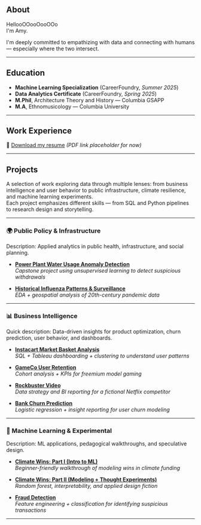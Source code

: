 ## About

HellooOOooOooOOo  
I'm Amy.

I'm deeply committed to empathizing with data and connecting with humans — especially where the two intersect.

---

## Education

- **Machine Learning Specialization** (CareerFoundry, *Summer 2025*)
- **Data Analytics Certificate** (CareerFoundry, *Spring 2025*)
- **M.Phil**, Architecture Theory and History — Columbia GSAPP  
- **M.A**, Ethnomusicology — Columbia University

---

## Work Experience

📄 [Download my resume](#) *(PDF link placeholder for now)*

---

## Projects

A selection of work exploring data through multiple lenses: from business intelligence and user behavior to public infrastructure, climate resilience, and machine learning experiments.  
Each project emphasizes different skills — from SQL and Python pipelines to research design and storytelling.

---

### 🌍 Public Policy & Infrastructure
Description: Applied analytics in public health, infrastructure, and social planning.

- [**Power Plant Water Usage Anomaly Detection**](project-powerplants.md)  
  _Capstone project using unsupervised learning to detect suspicious withdrawals_

- [**Historical Influenza Patterns & Surveillance**](project-influenza.md)  
  _EDA + geospatial analysis of 20th-century pandemic data_

---

### 📊 Business Intelligence
Quick description: Data-driven insights for product optimization, churn prediction, user behavior, and dashboards.

- [**Instacart Market Basket Analysis**](project-instacart.md)  
  _SQL + Tableau dashboarding + clustering to understand user patterns_

- [**GameCo User Retention**](project-gameco.md)  
  _Cohort analysis + KPIs for freemium model gaming_

- [**Rockbuster Video**](project-rockbuster.md)  
  _Data strategy and BI reporting for a fictional Netflix competitor_

- [**Bank Churn Prediction**](project-bankchurn.md)  
  _Logistic regression + insight reporting for user churn modeling_

---

### 🧠 Machine Learning & Experimental
Description: ML applications, pedagogical walkthroughs, and speculative design.

- [**Climate Wins: Part I (Intro to ML)**](project-climatewins1.md)  
  _Beginner-friendly walkthrough of modeling wins in climate funding_

- [**Climate Wins: Part II (Modeling + Thought Experiments)**](project-climatewins2.md)  
  _Random forest, interpretability, and applied design fiction_

- [**Fraud Detection**](project-fraud.md)  
  _Feature engineering + classification for identifying suspicious transactions_

---

